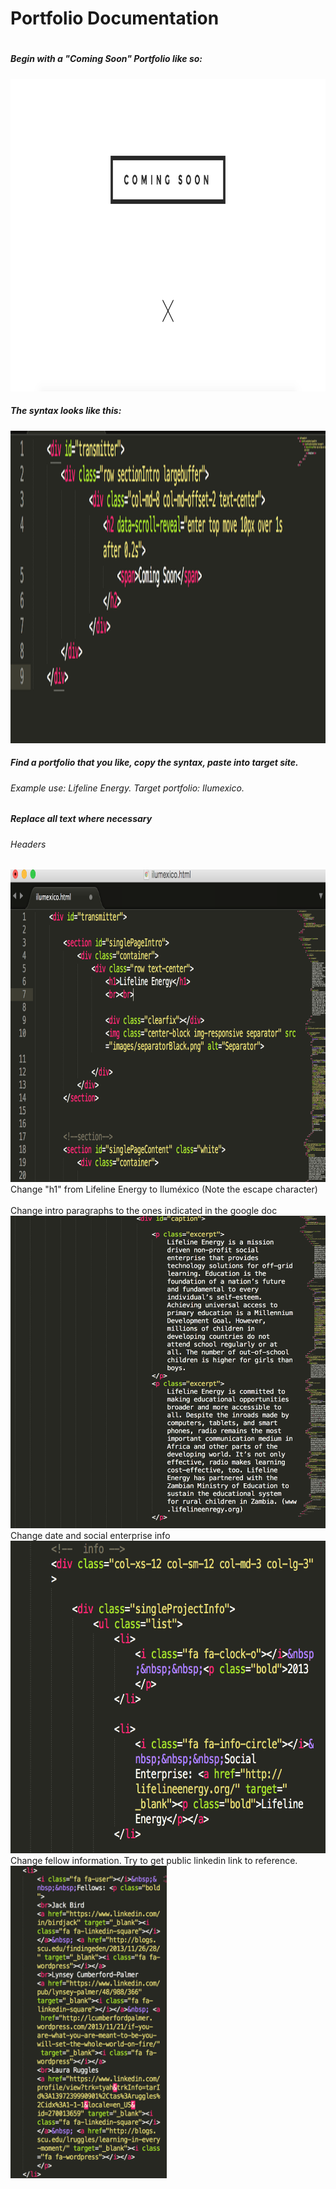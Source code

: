 <html>
<head>
	<title>Markdown</title>
	<link rel="stylesheet" type="text/css" href="file:///Users/thessler/Library/Application%20Support/Mou/CSS/Clearness.css">
	<meta name="author" content="Thomas Hessler" href="http://thomashessler.me/">

</head>
<body>
<h1>Portfolio Documentation<h1>
<h5>Begin with a "Coming Soon" Portfolio like so:</h5>
	<img src="images/comingsoon.png" height="500px" width="750px" alt="comingsoon">
<h5> The syntax looks like this: </h5>
	<img src="images/comingsoonsyntax.png" height="500px" width="750px" alt="comingsoon">
<h5>Find a portfolio that you like, copy the syntax, paste into target site.</h5>
<h6>Example use: Lifeline Energy. Target portfolio: Ilumexico.</h6>
<h5>Replace all text where necessary<h5>
<h6>Headers</h6>
<img src="images/h1change.png" height="500px" width="750px">
<h7>Change "h1" from Lifeline Energy to Ilum&eacute;xico (Note the escape character)</h7><br><br>
<h7>Change intro paragraphs to the ones indicated in the google doc</h7>
<img src="images/intropara.png" height="500px" width="750px">
<h7> Change date and social enterprise info </h7>
<img src="images/basicinfo.png" height="500px" width="750px">
<h7>Change fellow information. Try to get public linkedin link to reference.</h7><br>
<img src="images/fellowinfo.png" height="500px" width="250px">

</body>
</html>